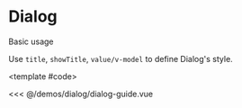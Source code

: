<demo-block>

# Dialog

Basic usage

Use `title`, `showTitle`, `value/v-model` to define Dialog's style.
<dialog-guide />

<template #code>

<<< @/demos/dialog/dialog-guide.vue

</template>

</demo-block>